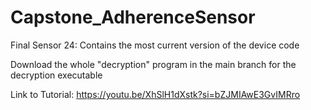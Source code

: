 # Capstone_AdherenceSensor
Final Sensor 24: Contains the most current version of the device code

Download the whole "decryption" program in the main branch for the decryption executable

Link to Tutorial: https://youtu.be/XhSlH1dXstk?si=bZJMIAwE3GvIMRro
